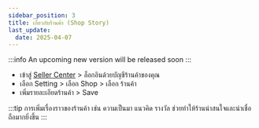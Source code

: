 ```yaml
---
sidebar_position: 3
title: เกี่ยวกับร้านค้า (Shop Story)
last_update:
  date: 2025-04-07
---
```



:::info
An upcoming new version will be released soon
:::

- เข้าสู่ [Seller Center]( https://seller.cafn.co) > ล็อกอินด้วยบัญชีร้านค้าของคุณ 
- เลือก Setting > เลือก Shop > เลือก ร้านค้า
- เพิ่มรายละเอียดร้านค้า > Save


:::tip
การเพิ่มเรื่องราวของร้านค้า เช่น ความเป็นมา แนวคิด รางวัล ช่วยทำให้ร้านน่าสนใจและน่าเชื่อถือมากยิ่งขึ้น
:::